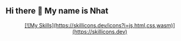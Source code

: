 ## Hi there 👋 My name is Nhat

<!--- ------------------------------------------------------------------------------------------------------------------------------------------------------ -->
<!--- -- Custom Designed Banner ---------------------------------------------------------------------------------------------------------------------------- -->
<!--- ------------------------------------------------------------------------------------------------------------------------------------------------------ -->

<p align="center">
  <a href="https://skillicons.dev">
    [![My Skills](https://skillicons.dev/icons?i=js,html,css,wasm)](https://skillicons.dev)
  </a>
</p>
<!--- ------------------------------------------------------------------------------------------------------------------------------------------------------ -->
<!--- -- Visitor Badge + Links ----------------------------------------------------------------------------------------------------------------------------- -->
<!--- ------------------------------------------------------------------------------------------------------------------------------------------------------ -->

<!--- ------------------------------------------------------------------------------------------------------------------------------------------------------ -->
<!--- -- About ME  --------------------------------------------------------------------------------------------------------------------------------------- -->
<!--- ------------------------------------------------------------------------------------------------------------------------------------------------------ -->
